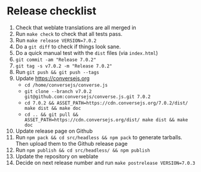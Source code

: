 # Release checklist

1. Check that weblate translations are all merged in
2. Run `make check` to check that all tests pass.
3. Run `make release VERSION=7.0.2`
4. Do a `git diff` to check if things look sane.
5. Do a quick manual test with the `dist` files (via `index.html`)
6. `git commit -am "Release 7.0.2"`
7. `git tag -s v7.0.2 -m "Release 7.0.2"`
8. Run `git push && git push --tags`
9. Update https://conversejs.org
    * `cd /home/conversejs/converse.js`
    * `git clone --branch v7.0.2 git@github.com:conversejs/converse.js.git 7.0.2`
    * `cd 7.0.2 && ASSET_PATH=https://cdn.conversejs.org/7.0.2/dist/ make dist && make doc`
    * `cd .. && git pull && ASSET_PATH=https://cdn.conversejs.org/dist/ make dist && make doc`
10. Update release page on Github
11. Run `npm pack && cd src/headless && npm pack` to generate tarballs. Then upload them to the Github release page
12. Run `npm publish && cd src/headless/ && npm publish`
13. Update the repository on weblate
14. Decide on next release number and run `make postrelease VERSION=7.0.3`

